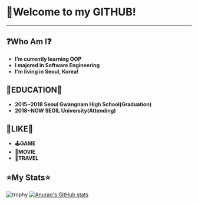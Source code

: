 # 🧭Welcome to my GITHUB!

---

## ❓Who Am I❓

- **I’m currently learning OOP**
- **I majored in Software Engineering**
- **I'm living in Seoul, Korea!**

## 🏫EDUCATION🏫

- **2015~2018 Seoul Gwangnam High School(Graduation)**
- **2018~NOW SEOIL University(Attending)**

## **🧡LIKE🧡**

- **🕹️GAME**
- **🎥MOVIE**
- **🧳TRAVEL**
## **⭐My Stats⭐**
![trophy](https://github-profile-trophy.vercel.app/?username=Thedum2)
[![Anurag's GitHub stats](https://github-readme-stats.vercel.app/api?username=Thedum2)](https://github.com/anuraghazra/github-readme-stats)
